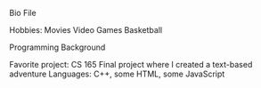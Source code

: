 Bio File

Hobbies:
Movies
Video Games
Basketball

Programming Background

Favorite project: CS 165 Final project where I created a text-based adventure
Languages: C++, some HTML, some JavaScript


